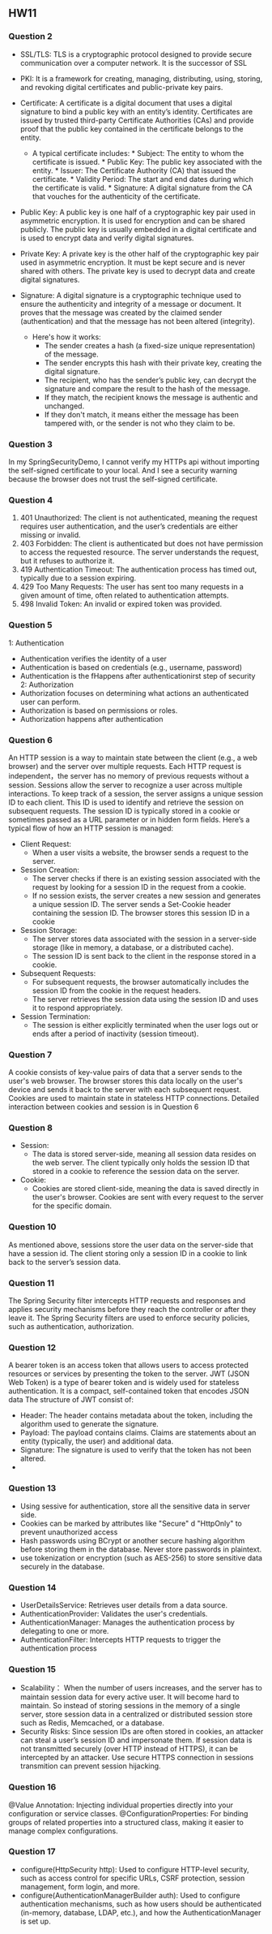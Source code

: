 ## HW11
### Question 2
* SSL/TLS: TLS is a cryptographic protocol designed to provide secure communication over a computer network. It is the successor of SSL
* PKI: It is a framework for creating, managing, distributing, using, storing, and revoking digital certificates and public-private key pairs. 
* Certificate: A certificate is a digital document that uses a digital signature to bind a public key with an entity’s identity. Certificates are issued by trusted third-party Certificate Authorities (CAs) and provide proof that the public key contained in the certificate belongs to the entity.
  * A typical certificate includes:
        * Subject: The entity to whom the certificate is issued.
        * Public Key: The public key associated with the entity.
        * Issuer: The Certificate Authority (CA) that issued the certificate.
        * Validity Period: The start and end dates during which the certificate is valid.
        * Signature: A digital signature from the CA that vouches for the authenticity of the certificate.
  
* Public Key: A public key is one half of a cryptographic key pair used in asymmetric encryption. It is used for encryption and can be shared publicly. The public key is usually embedded in a digital certificate and is used to encrypt data and verify digital signatures.
* Private Key: A private key is the other half of the cryptographic key pair used in asymmetric encryption. It must be kept secure and is never shared with others. The private key is used to decrypt data and create digital signatures.
* Signature: A digital signature is a cryptographic technique used to ensure the authenticity and integrity of a message or document. It proves that the message was created by the claimed sender (authentication) and that the message has not been altered (integrity).
    * Here's how it works:
      * The sender creates a hash (a fixed-size unique representation) of the message.
      * The sender encrypts this hash with their private key, creating the digital signature.
      * The recipient, who has the sender’s public key, can decrypt the signature and compare the result to the hash of the message.
      * If they match, the recipient knows the message is authentic and unchanged.
      * If they don't match, it means either the message has been tampered with, or the sender is not who they claim to be.

### Question 3
In my SpringSecurityDemo, I cannot verify my HTTPs api without importing the self-signed certificate to your local. And I see a security warning because the browser does not trust the self-signed certificate.


### Question 4
1. 401 Unauthorized: The client is not authenticated, meaning the request requires user authentication, and the user’s credentials are either missing or invalid.
2. 403 Forbidden: The client is authenticated but does not have permission to access the requested resource. The server understands the request, but it refuses to authorize it.
3. 419 Authentication Timeout: The authentication process has timed out, typically due to a session expiring.
4. 429 Too Many Requests: The user has sent too many requests in a given amount of time, often related to authentication attempts.
5. 498 Invalid Token: An invalid or expired token was provided.

### Question 5
1: Authentication
  * Authentication verifies the identity of a user
  * Authentication is based on credentials (e.g., username, password)
  * Authentication is the fHappens after authenticationirst step of security
2: Authorization
  * Authorization focuses on determining what actions an authenticated user can perform.
  * Authorization is based on permissions or roles.
  * Authorization happens after authentication
  
### Question 6
An HTTP session is a way to maintain state between the client (e.g., a web browser) and the server over multiple requests. Each HTTP request is independent，the server has no memory of previous requests without a session. Sessions allow the server to recognize a user across multiple interactions.
To keep track of a session, the server assigns a unique session ID to each client. This ID is used to identify and retrieve the session on subsequent requests.
The session ID is typically stored in a cookie or sometimes passed as a URL parameter or in hidden form fields.
Here’s a typical flow of how an HTTP session is managed:
* Client Request:
  * When a user visits a website, the browser sends a request to the server.
* Session Creation:
  * The server checks if there is an existing session associated with the request by looking for a session ID in the request from a cookie.
  * If no session exists, the server creates a new session and generates a unique session ID. The server sends a Set-Cookie header containing the session ID. The browser stores this session ID in a cookie
* Session Storage:
  * The server stores data associated with the session in a server-side storage (like in memory, a database, or a distributed cache).
  * The session ID is sent back to the client in the response stored in a cookie.
* Subsequent Requests:
  * For subsequent requests, the browser automatically includes the session ID from the cookie in the request headers.
  * The server retrieves the session data using the session ID and uses it to respond appropriately.
* Session Termination:
  * The session is either explicitly terminated when the user logs out or ends after a period of inactivity (session timeout).

### Question 7 
A cookie consists of key-value pairs of data that a server sends to the user's web browser. The browser stores this data locally on the user's device and sends it back to the server with each subsequent request. Cookies are used to maintain state in stateless HTTP connections.
Detailed interaction between cookies and session is in Question 6

### Question 8
* Session:
  * The data is stored server-side, meaning all session data resides on the web server. The client typically only holds the session ID that stored in a cookie to reference the session data on the server.
* Cookie:
  * Cookies are stored client-side, meaning the data is saved directly in the user's browser. Cookies are sent with every request to the server for the specific domain.

### Question 10
As mentioned above, sessions store the user data on the server-side that have a session id. The client storing only a session ID in a cookie to link back to the server’s session data.

### Question 11
The Spring Security filter intercepts HTTP requests and responses and applies security mechanisms before they reach the controller or after they leave it. The Spring Security filters are used to enforce security policies, such as authentication, authorization.

### Question 12
A bearer token is an access token that allows users to access protected resources or services by presenting the token to the server.
JWT (JSON Web Token) is a type of bearer token and is widely used for stateless authentication. It is a compact, self-contained token that encodes JSON data
The structure of JWT consist of:
* Header: The header contains metadata about the token, including the algorithm used to generate the signature.
* Payload: The payload contains claims. Claims are statements about an entity (typically, the user) and additional data. 
* Signature: The signature is used to verify that the token has not been altered.
* 
### Question 13
* Using sessive for authentication, store all the sensitive data in server side.
* Cookies can be marked by attributes like "Secure" d "HttpOnly" to
prevent unauthorized access 
* Hash passwords using BCrypt or another secure hashing algorithm before storing them in the database. Never store passwords in plaintext.
* use tokenization or encryption (such as AES-256) to store sensitive data securely in the database.

### Question 14
* UserDetailsService: Retrieves user details from a data source.
* AuthenticationProvider: Validates the user's credentials.
* AuthenticationManager: Manages the authentication process by delegating to one or more.
* AuthenticationFilter: Intercepts HTTP requests to trigger the authentication process

### Question 15
* Scalability： When the number of users increases, and the server has to maintain session data for every active user. It will become hard to maintain. So instead of storing sessions in the memory of a single server, store session data in a centralized or distributed session store such as Redis, Memcached, or a database.
* Security Risks: Since session IDs are often stored in cookies, an attacker can steal a user’s session ID and impersonate them. If session data is not transmitted securely (over HTTP instead of HTTPS), it can be intercepted by an attacker. Use secure HTTPS connection in sessions transmition can prevent session hijacking.

### Question 16
@Value Annotation: Injecting individual properties directly into your configuration or service classes.
@ConfigurationProperties: For binding groups of related properties into a structured class, making it easier to manage complex configurations.

### Question 17
* configure(HttpSecurity http): Used to configure HTTP-level security, such as access control for specific URLs, CSRF protection, session management, form login, and more.
* configure(AuthenticationManagerBuilder auth): Used to configure authentication mechanisms, such as how users should be authenticated (in-memory, database, LDAP, etc.), and how the AuthenticationManager is set up.